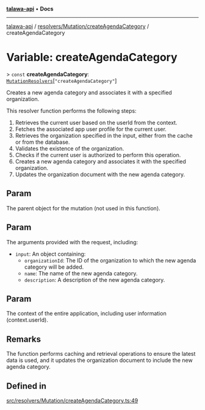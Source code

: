 [**talawa-api**](../../../../README.md) • **Docs**

***

[talawa-api](../../../../modules.md) / [resolvers/Mutation/createAgendaCategory](../README.md) / createAgendaCategory

# Variable: createAgendaCategory

\> `const` **createAgendaCategory**: [`MutationResolvers`](../../../../types/generatedGraphQLTypes/type-aliases/MutationResolvers.md)\[`"createAgendaCategory"`\]

Creates a new agenda category and associates it with a specified organization.

This resolver function performs the following steps:

1. Retrieves the current user based on the userId from the context.
2. Fetches the associated app user profile for the current user.
3. Retrieves the organization specified in the input, either from the cache or from the database.
4. Validates the existence of the organization.
5. Checks if the current user is authorized to perform this operation.
6. Creates a new agenda category and associates it with the specified organization.
7. Updates the organization document with the new agenda category.

## Param

The parent object for the mutation (not used in this function).

## Param

The arguments provided with the request, including:
  - `input`: An object containing:
    - `organizationId`: The ID of the organization to which the new agenda category will be added.
    - `name`: The name of the new agenda category.
    - `description`: A description of the new agenda category.

## Param

The context of the entire application, including user information (context.userId).

## Remarks

The function performs caching and retrieval operations to ensure the latest data is used,
and it updates the organization document to include the new agenda category.

## Defined in

[src/resolvers/Mutation/createAgendaCategory.ts:49](https://github.com/PalisadoesFoundation/talawa-api/blob/a87b45a1c490c996c3a8a52e117ecbaa4742ef49/src/resolvers/Mutation/createAgendaCategory.ts#L49)
